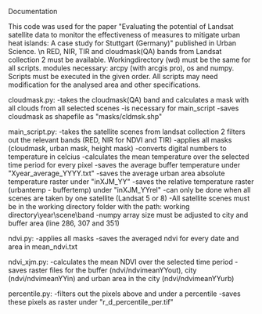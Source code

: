 Documentation

This code was used for the paper "Evaluating the potential of Landsat satellite data to monitor the effectiveness of measures to mitigate urban heat islands: A case study for Stuttgart (Germany)" published in Urban Science. \n
RED, NIR, TIR and cloudmask(QA) bands from Landsat collection 2 must be available.
Workingdirectory (wd) must be the same for all scripts.
modules necessary: arcpy (with arcgis pro), os and numpy.
Scripts must be executed in the given order.
All scripts may need modification for the analysed area and other specifications.

cloudmask.py:
-takes the cloudmask(QA) band and calculates a mask with all clouds from all selected scenes
-is necessary for main_script
-saves cloudmask as shapefile as "masks/cldmsk.shp"

main_script.py:
-takes the satellite scenes from landsat collection 2 filters out the relevant bands (RED, NIR for NDVI and TIR)
-applies all masks (cloudmask, urban mask, height mask)
-converts digital numbers to temperature in celcius
-calculates the mean temperature over the selected time period for every pixel
-saves the average buffer temperature under "Xyear_average_YYYY.txt" 
-saves the average urban area absolute temperature raster under "inXJM_YY"
-saves the relative temperature raster (urbantemp - buffertemp) under "inXJM_YYrel"
-can only be done when all scenes are taken by one satellite (Landsat 5 or 8)
-All satellite scenes must be in the working directory folder with the path: 
 working directory\year\scene\band
-numpy array size must be adjusted to city and buffer area (line 286, 307 and 351) 

ndvi.py:
-applies all masks
-saves the averaged ndvi for every date and area in mean_ndvi.txt

ndvi_xjm.py:
-calculates the mean NDVI over the selected time period
-saves raster files for the buffer (ndvi/ndvimeanYYout), city (ndvi/ndvimeanYYin) and urban area in the city (ndvi/ndvimeanYYurb)

percentile.py:
-filters out the pixels above and under a percentile
-saves these pixels as raster under "r_d_percentile_per.tif"
